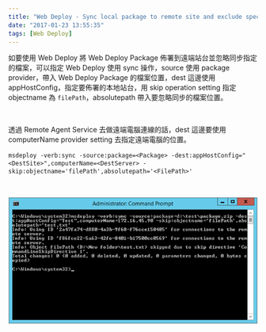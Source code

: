 ```yaml
---
title: "Web Deploy - Sync local package to remote site and exclude specified file"
date: "2017-01-23 13:55:35"
tags: [Web Deploy]
---
```



如要使用 Web Deploy 將 Web Deploy Package 佈署到遠端站台並忽略同步指定的檔案，可以指定 Web Deploy 使用 sync 操作，source 使用 package provider，帶入 Web Deploy Package 的檔案位置，dest 這邊使用 appHostConfig，指定要佈署的本地站台，用 skip operation setting 指定 objectname 為 `filePath`，absolutepath 帶入要忽略同步的檔案位置。  

<!-- More -->

<br/>

透過 Remote Agent Service 去做遠端電腦連線的話，dest 這邊要使用 computerName provider setting 去指定遠端電腦的位置。  

    msdeploy -verb:sync -source:package=<Package> -dest:appHostConfig="<DestSite>",computerName=<DestServer> -skip:objectname='filePath',absolutepath='<FilePath>'

<br/>


![1.png](1.png)

<br/>
